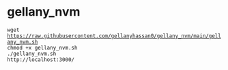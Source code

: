 # gellany_nvm

<code>wget https://raw.githubusercontent.com/gellanyhassan0/gellany_nvm/main/gellany_nvm.sh</code><br>
<code>chmod +x gellany_nvm.sh</code><br>
<code>./gellany_nvm.sh</code><br>
<code>http://localhost:3000/</code><br>
